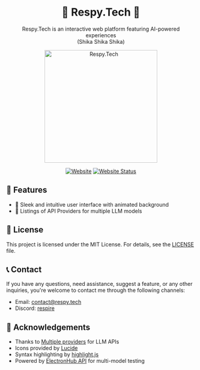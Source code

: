 <div align="center">

# 🌟 Respy.Tech 🌟

Respy.Tech is an interactive web platform featuring AI-powered experiences
<br>
(Shika Shika Shika)

<img src="https://respy.tech/images/shikanoko.png" alt="Respy.Tech" width="300">

[![Website](https://img.shields.io/badge/Website-respy.tech-blue?style=flat-square&logo=netlify)](https://respy.tech/)
[![Website Status](https://img.shields.io/website?url=https%3A%2F%2Frespy.tech&style=flat-square&logo=replit&label=Website%20Status)](https://respy.tech/)


</div>

## 🌟 Features

- 🎨 Sleek and intuitive user interface with animated background
- 💬 Listings of API Providers for multiple LLM models


## 📄 License

This project is licensed under the MIT License. For details, see the [LICENSE](LICENSE) file.

## 📞 Contact

If you have any questions, need assistance, suggest a feature, or any other inquiries, you're welcome to contact me through the following channels:

- Email: [contact@respy.tech](mailto:contact@respy.tech)
- Discord: [respire](https://discord.com/users/188610034849021952)


## 🙏 Acknowledgements

- Thanks to [Multiple providers](https://respy.tech/api-providers/) for LLM APIs
- Icons provided by [Lucide](https://lucide.dev/)
- Syntax highlighting by [highlight.js](https://highlightjs.org/)
- Powered by [ElectronHub API](https://discord.com/invite/k73Uw36p) for multi-model testing